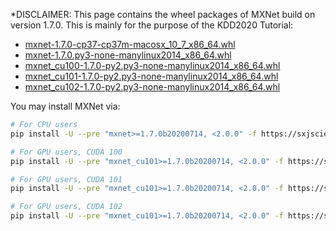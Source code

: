 *DISCLAIMER: This page contains the wheel packages of MXNet build on version 1.7.0. This is mainly for the purpose of the KDD2020 Tutorial: 

- [mxnet-1.7.0-cp37-cp37m-macosx_10_7_x86_64.whl](https://autogluon-kdd-mxnet-wheels.s3-accelerate.amazonaws.com/mxnet-1.7.0b20200715-cp37-cp37m-macosx_10_7_x86_64.whl)
- [mxnet-1.7.0.py3-none-manylinux2014_x86_64.whl](https://autogluon-kdd-mxnet-wheels.s3-accelerate.amazonaws.com/mxnet-1.7.0b20200714-py2.py3-none-manylinux2014_x86_64.whl)
- [mxnet_cu100-1.7.0-py2.py3-none-manylinux2014_x86_64.whl](https://autogluon-kdd-mxnet-wheels.s3-accelerate.amazonaws.com/mxnet_cu100-1.7.0b20200710-py2.py3-none-manylinux2014_x86_64.whl)
- [mxnet_cu101-1.7.0-py2.py3-none-manylinux2014_x86_64.whl](https://autogluon-kdd-mxnet-wheels.s3-accelerate.amazonaws.com/mxnet_cu101-1.7.0b20200714-py2.py3-none-manylinux2014_x86_64.whl)
- [mxnet_cu102-1.7.0-py2.py3-none-manylinux2014_x86_64.whl](https://autogluon-kdd-mxnet-wheels.s3-accelerate.amazonaws.com/mxnet_cu102-1.7.0b20200714-py2.py3-none-manylinux2014_x86_64.whl)

You may install MXNet via:

```bash
# For CPU users
pip install -U --pre "mxnet>=1.7.0b20200714, <2.0.0" -f https://sxjscience.github.io/KDD2020/

# For GPU users, CUDA 100
pip install -U --pre "mxnet_cu101>=1.7.0b20200714, <2.0.0" -f https://sxjscience.github.io/KDD2020/

# For GPU users, CUDA 101
pip install -U --pre "mxnet_cu101>=1.7.0b20200714, <2.0.0" -f https://sxjscience.github.io/KDD2020/

# For GPU users, CUDA 102
pip install -U --pre "mxnet_cu101>=1.7.0b20200714, <2.0.0" -f https://sxjscience.github.io/KDD2020/
```
